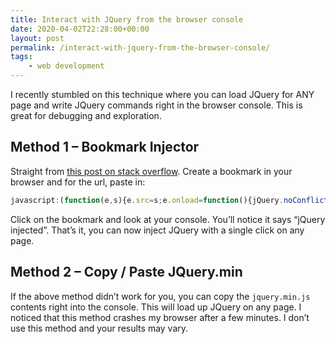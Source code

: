 ```yaml
---
title: Interact with JQuery from the browser console
date: 2020-04-02T22:28:00+00:00
layout: post
permalink: /interact-with-jquery-from-the-browser-console/
tags:
    - web development
---
```

I recently stumbled on this technique where you can load JQuery for ANY page and write JQuery commands right in the browser console. This is great for debugging and exploration.

## Method 1 &#8211; Bookmark Injector

Straight from [this post on stack overflow](https://stackoverflow.com/a/7474386). Create a bookmark in your browser and for the url, paste in:

```javascript
javascript:(function(e,s){e.src=s;e.onload=function(){jQuery.noConflict();console.log('jQuery injected')};document.head.appendChild(e);})(document.createElement('script'),'//code.jquery.com/jquery-latest.min.js')
```

Click on the bookmark and look at your console. You&#8217;ll notice it says &#8220;jQuery injected&#8221;. That&#8217;s it, you can now inject JQuery with a single click on any page.

## Method 2 &#8211; Copy / Paste JQuery.min

If the above method didn&#8217;t work for you, you can copy the `jquery.min.js` contents right into the console. This will load up JQuery on any page. I noticed that this method crashes my browser after a few minutes. I don&#8217;t use this method and your results may vary.